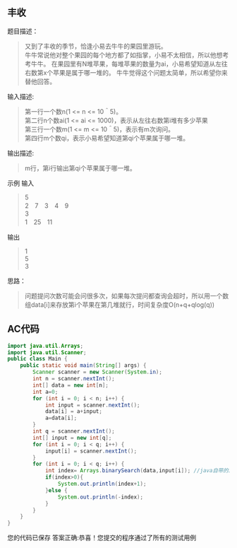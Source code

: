 ## 丰收

题目描述：

> 又到了丰收的季节，恰逢小易去牛牛的果园里游玩。  
> 牛牛常说他对整个果园的每个地方都了如指掌，小易不太相信，所以他想考考牛牛。
> 在果园里有N堆苹果，每堆苹果的数量为ai，小易希望知道从左往右数第x个苹果是属于哪一堆的。
> 牛牛觉得这个问题太简单，所以希望你来替他回答。

输入描述:

> 第一行一个数n(1 <= n <= 10＾5)。  
> 第二行n个数ai(1 <= ai <= 1000)，表示从左往右数第i堆有多少苹果  
> 第三行一个数m(1 <= m <= 10＾5)，表示有m次询问。  
> 第四行m个数qi，表示小易希望知道第qi个苹果属于哪一堆。

输出描述:

> m行，第i行输出第qi个苹果属于哪一堆。

示例
输入

> 5  
> 2　7　3　4　9  
> 3  
> 1　25　11

输出

> 1  
> 5  
> 3  

思路：

> 问题提问次数可能会问很多次，如果每次提问都查询会超时，所以用一个数组data[i]来存放第i个苹果在第几堆就行，时间复杂度O(n+q+qlog(q))

## AC代码

```java
import java.util.Arrays;
import java.util.Scanner;
public class Main {
    public static void main(String[] args) {
        Scanner scanner = new Scanner(System.in);
        int n = scanner.nextInt();
        int[] data = new int[n];
        int a=0;
        for (int i = 0; i < n; i++) {
            int input = scanner.nextInt();
            data[i] = a+input;
            a=data[i];
        }
        int q = scanner.nextInt();
        int[] input = new int[q];
        for (int i = 0; i < q; i++) {
            input[i] = scanner.nextInt();
        }
        for (int i = 0; i < q; i++) {
            int index= Arrays.binarySearch(data,input[i]); //java自带的二分查找，不用自己造轮子了
            if(index>0){
                System.out.println(index+1);
            }else {
                System.out.println(-index);
            }
        }
    }
}
```

您的代码已保存
答案正确:恭喜！您提交的程序通过了所有的测试用例